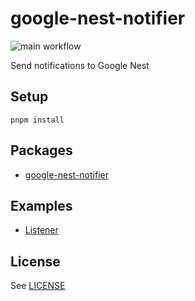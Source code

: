 # google-nest-notifier

![main workflow](https://github.com/inouetakuya/google-nest-notifier/actions/workflows/main.yml/badge.svg)

Send notifications to Google Nest

## Setup

```shell
pnpm install
```

## Packages

- [google-nest-notifier](./packages/google-nest-notifier)

## Examples

- [Listener](./examples/listener)

## License

See [LICENSE](./LICENSE)
